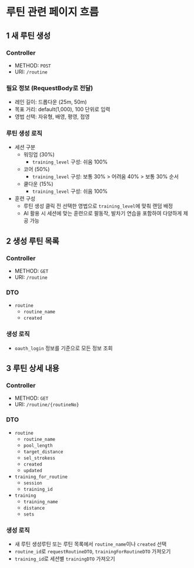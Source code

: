# 루틴 관련 페이지 흐름

## 1 새 루틴 생성

### Controller

- METHOD: `POST`
- URI: `/routine`

### 필요 정보 (RequestBody로 전달)

- 레인 길이: 드롭다운 (25m, 50m)
- 목표 거리: default(1,000), 100 단위로 입력
- 영법 선택: 자유형, 배영, 평영, 접영

### 루틴 생성 로직

- 세션 구분
    - 워밍업 (30%)
        - `training_level` 구성: 쉬움 100%
    - 코어 (50%)
        - `training_level` 구성: 보통 30% > 어려움 40% > 보통 30% 순서
    - 쿨다운 (15%)
        - `training_level` 구성: 쉬움 100%
- 훈련 구성
    - 루틴 생성 클릭 전 선택한 영법으로 `training_level`에 맞춰 랜덤 배정
    - AI 활용 시 세션에 맞는 훈련으로 팔동작, 발차기 연습을 포함하여 다양하게 제공 가능

## 2 생성 루틴 목록

### Controller

- METHOD: `GET`
- URI: `/routine`

### DTO

- `routine`
    - `routine_name`
    - `created`

### 생성 로직

- `oauth_login` 정보를 기준으로 모든 정보 조회

## 3 루틴 상세 내용

### Controller

- METHOD: `GET`
- URI: `/routine/{routineNo}`

### DTO

- `routine`
    - `routine_name`
    - `pool_length`
    - `target_distance`
    - `sel_strokess`
    - `created`
    - `updated`
- `training_for_routine`
    - `session`
    - `training_id`
- `training`
    - `training_name`
    - `distance`
    - `sets`

### 생성 로직

- 새 루틴 생성루틴 또는 루틴 목록에서 `routine_name`이나 `created` 선택
- `routine_id`로 `requestRoutineDTO`, `trainingForRoutineDTO` 가져오기
- `training_id`로 세션별 `trainingDTO` 가져오기